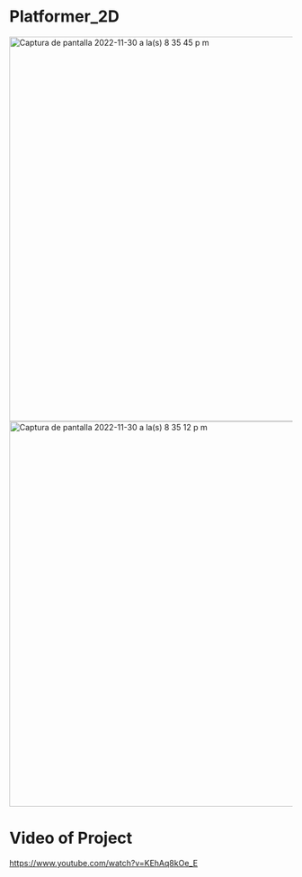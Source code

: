# Platformer_2D

<img width="685" alt="Captura de pantalla 2022-11-30 a la(s) 8 35 45 p m" src="https://user-images.githubusercontent.com/70453255/205068002-74a2c4a5-f387-47c2-9c2b-defc2e660d41.png">

<img width="686" alt="Captura de pantalla 2022-11-30 a la(s) 8 35 12 p m" src="https://user-images.githubusercontent.com/70453255/205068252-05d90877-0b66-497f-a44d-bc45edf2c48c.png">

# Video of Project

https://www.youtube.com/watch?v=KEhAq8kOe_E
